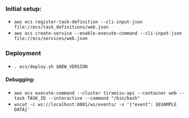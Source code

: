 ### Initial setup:
* `aws ecs register-task-definition --cli-input-json file://ecs/task_definitions/web.json`
* `aws ecs create-service --enable-execute-command --cli-input-json file://ecs/services/web.json`

### Deployment

* `. ecs/deploy.sh $NEW_VERSION`

#### Debugging:
* `aws ecs execute-command --cluster tiramisu-api --container web --task TASK_ID --interactive --command "/bin/bash"`
* `wscat -c ws://localhost:8001/ws/events/ -x '{"event": $EXAMPLE DATA}'`
